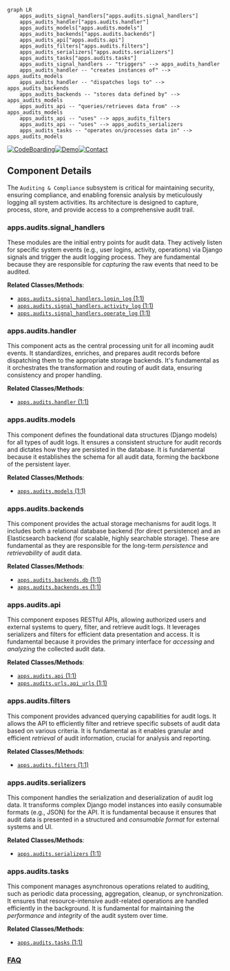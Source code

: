 ```mermaid
graph LR
    apps_audits_signal_handlers["apps.audits.signal_handlers"]
    apps_audits_handler["apps.audits.handler"]
    apps_audits_models["apps.audits.models"]
    apps_audits_backends["apps.audits.backends"]
    apps_audits_api["apps.audits.api"]
    apps_audits_filters["apps.audits.filters"]
    apps_audits_serializers["apps.audits.serializers"]
    apps_audits_tasks["apps.audits.tasks"]
    apps_audits_signal_handlers -- "triggers" --> apps_audits_handler
    apps_audits_handler -- "creates instances of" --> apps_audits_models
    apps_audits_handler -- "dispatches logs to" --> apps_audits_backends
    apps_audits_backends -- "stores data defined by" --> apps_audits_models
    apps_audits_api -- "queries/retrieves data from" --> apps_audits_models
    apps_audits_api -- "uses" --> apps_audits_filters
    apps_audits_api -- "uses" --> apps_audits_serializers
    apps_audits_tasks -- "operates on/processes data in" --> apps_audits_models
```
[![CodeBoarding](https://img.shields.io/badge/Generated%20by-CodeBoarding-9cf?style=flat-square)](https://github.com/CodeBoarding/GeneratedOnBoardings)[![Demo](https://img.shields.io/badge/Try%20our-Demo-blue?style=flat-square)](https://www.codeboarding.org/demo)[![Contact](https://img.shields.io/badge/Contact%20us%20-%20contact@codeboarding.org-lightgrey?style=flat-square)](mailto:contact@codeboarding.org)

## Component Details

The `Auditing & Compliance` subsystem is critical for maintaining security, ensuring compliance, and enabling forensic analysis by meticulously logging all system activities. Its architecture is designed to capture, process, store, and provide access to a comprehensive audit trail.

### apps.audits.signal_handlers
These modules are the initial entry points for audit data. They actively listen for specific system events (e.g., user logins, activity, operations) via Django signals and trigger the audit logging process. They are fundamental because they are responsible for *capturing* the raw events that need to be audited.


**Related Classes/Methods**:

- <a href="https://github.com/jumpserver/jumpserver/blob/master/apps/audits/signal_handlers/login_log.py#L1-L1" target="_blank" rel="noopener noreferrer">`apps.audits.signal_handlers.login_log` (1:1)</a>
- <a href="https://github.com/jumpserver/jumpserver/blob/master/apps/audits/signal_handlers/activity_log.py#L1-L1" target="_blank" rel="noopener noreferrer">`apps.audits.signal_handlers.activity_log` (1:1)</a>
- <a href="https://github.com/jumpserver/jumpserver/blob/master/apps/audits/signal_handlers/operate_log.py#L1-L1" target="_blank" rel="noopener noreferrer">`apps.audits.signal_handlers.operate_log` (1:1)</a>


### apps.audits.handler
This component acts as the central processing unit for all incoming audit events. It standardizes, enriches, and prepares audit records before dispatching them to the appropriate storage backends. It's fundamental as it orchestrates the transformation and routing of audit data, ensuring consistency and proper handling.


**Related Classes/Methods**:

- <a href="https://github.com/jumpserver/jumpserver/blob/master/apps/audits/handler.py#L1-L1" target="_blank" rel="noopener noreferrer">`apps.audits.handler` (1:1)</a>


### apps.audits.models
This component defines the foundational data structures (Django models) for all types of audit logs. It ensures a consistent structure for audit records and dictates how they are persisted in the database. It is fundamental because it establishes the schema for all audit data, forming the backbone of the persistent layer.


**Related Classes/Methods**:

- <a href="https://github.com/jumpserver/jumpserver/blob/master/apps/audits/models.py#L1-L1" target="_blank" rel="noopener noreferrer">`apps.audits.models` (1:1)</a>


### apps.audits.backends
This component provides the actual storage mechanisms for audit logs. It includes both a relational database backend (for direct persistence) and an Elasticsearch backend (for scalable, highly searchable storage). These are fundamental as they are responsible for the long-term *persistence* and *retrievability* of audit data.


**Related Classes/Methods**:

- <a href="https://github.com/jumpserver/jumpserver/blob/master/apps/audits/backends/db.py#L1-L1" target="_blank" rel="noopener noreferrer">`apps.audits.backends.db` (1:1)</a>
- <a href="https://github.com/jumpserver/jumpserver/blob/master/apps/audits/backends/es.py#L1-L1" target="_blank" rel="noopener noreferrer">`apps.audits.backends.es` (1:1)</a>


### apps.audits.api
This component exposes RESTful APIs, allowing authorized users and external systems to query, filter, and retrieve audit logs. It leverages serializers and filters for efficient data presentation and access. It is fundamental because it provides the primary interface for *accessing* and *analyzing* the collected audit data.


**Related Classes/Methods**:

- <a href="https://github.com/jumpserver/jumpserver/blob/master/apps/audits/api.py#L1-L1" target="_blank" rel="noopener noreferrer">`apps.audits.api` (1:1)</a>
- <a href="https://github.com/jumpserver/jumpserver/blob/master/apps/audits/urls/api_urls.py#L1-L1" target="_blank" rel="noopener noreferrer">`apps.audits.urls.api_urls` (1:1)</a>


### apps.audits.filters
This component provides advanced querying capabilities for audit logs. It allows the API to efficiently filter and retrieve specific subsets of audit data based on various criteria. It is fundamental as it enables granular and efficient *retrieval* of audit information, crucial for analysis and reporting.


**Related Classes/Methods**:

- <a href="https://github.com/jumpserver/jumpserver/blob/master/apps/audits/filters.py#L1-L1" target="_blank" rel="noopener noreferrer">`apps.audits.filters` (1:1)</a>


### apps.audits.serializers
This component handles the serialization and deserialization of audit log data. It transforms complex Django model instances into easily consumable formats (e.g., JSON) for the API. It is fundamental because it ensures that audit data is presented in a structured and *consumable format* for external systems and UI.


**Related Classes/Methods**:

- <a href="https://github.com/jumpserver/jumpserver/blob/master/apps/audits/serializers.py#L1-L1" target="_blank" rel="noopener noreferrer">`apps.audits.serializers` (1:1)</a>


### apps.audits.tasks
This component manages asynchronous operations related to auditing, such as periodic data processing, aggregation, cleanup, or synchronization. It ensures that resource-intensive audit-related operations are handled efficiently in the background. It is fundamental for maintaining the *performance* and *integrity* of the audit system over time.


**Related Classes/Methods**:

- <a href="https://github.com/jumpserver/jumpserver/blob/master/apps/audits/tasks.py#L1-L1" target="_blank" rel="noopener noreferrer">`apps.audits.tasks` (1:1)</a>




### [FAQ](https://github.com/CodeBoarding/GeneratedOnBoardings/tree/main?tab=readme-ov-file#faq)